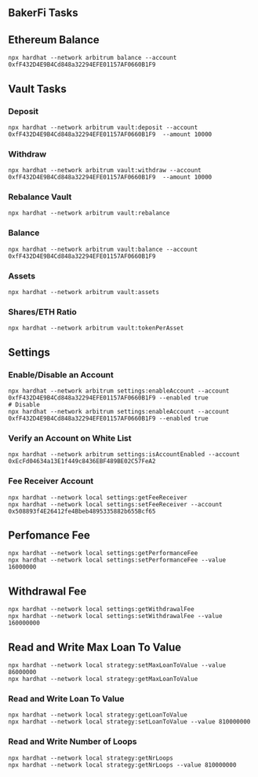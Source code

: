 ## BakerFi Tasks 

## Ethereum Balance 

```
npx hardhat --network arbitrum balance --account 0xfF432D4E9B4Cd848a32294EFE01157AF0660B1F9 
```

## Vault Tasks 

### Deposit
```
npx hardhat --network arbitrum vault:deposit --account 0xfF432D4E9B4Cd848a32294EFE01157AF0660B1F9  --amount 10000
```

### Withdraw
```
npx hardhat --network arbitrum vault:withdraw --account 0xfF432D4E9B4Cd848a32294EFE01157AF0660B1F9  --amount 10000
```

### Rebalance Vault
```
npx hardhat --network arbitrum vault:rebalance 
```

### Balance 
```
npx hardhat --network arbitrum vault:balance --account 0xfF432D4E9B4Cd848a32294EFE01157AF0660B1F9
```

### Assets 
```
npx hardhat --network arbitrum vault:assets 
```

### Shares/ETH Ratio 
```
npx hardhat --network arbitrum vault:tokenPerAsset 
```

## Settings

### Enable/Disable an Account
```
npx hardhat --network arbitrum settings:enableAccount --account 0xfF432D4E9B4Cd848a32294EFE01157AF0660B1F9 --enabled true
# Disable 
npx hardhat --network arbitrum settings:enableAccount --account 0xfF432D4E9B4Cd848a32294EFE01157AF0660B1F9 --enabled true

```

### Verify an Account on White List

```
npx hardhat --network arbitrum settings:isAccountEnabled --account 0xEcFd04634a13E1f449c8436EBF489BE02C57FeA2
```

### Fee Receiver Account 
```
npx hardhat --network local settings:getFeeReceiver
npx hardhat --network local settings:setFeeReceiver --account 0x508893f4E26412fe4Bbeb4895335882b655Bcf65
```

## Perfomance Fee

```
npx hardhat --network local settings:getPerformanceFee
npx hardhat --network local settings:setPerformanceFee --value 16000000
```

## Withdrawal Fee

```
npx hardhat --network local settings:getWithdrawalFee
npx hardhat --network local settings:setWithdrawalFee --value 160000000
```

## Read and Write Max Loan To Value

```
npx hardhat --network local strategy:setMaxLoanToValue --value 86000000
npx hardhat --network local strategy:getMaxLoanToValue
```
### Read and Write Loan To Value

```
npx hardhat --network local strategy:getLoanToValue
npx hardhat --network local strategy:setLoanToValue --value 810000000
```

### Read and Write Number of Loops

```
npx hardhat --network local strategy:getNrLoops
npx hardhat --network local strategy:getNrLoops --value 810000000
```



## 
